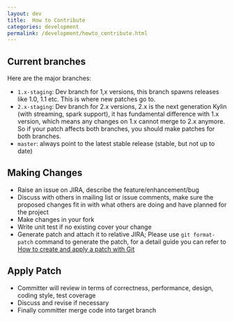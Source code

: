 ```yaml
---
layout: dev
title:  How to Contribute
categories: development
permalink: /development/howto_contribute.html
---
```


## Current branches

Here are the major branches:

* `1.x-staging`: Dev branch for 1,x versions, this branch spawns releases like 1.0, 1.1 etc. This is where new patches go to.
* `2.x-staging`: Dev branch for 2.x versions, 2.x is the next generation Kylin (with streaming, spark support), it has fundamental difference with 1.x version, which means any changes on 1.x cannot merge to 2.x anymore. So if your patch affects both branches, you should make patches for both branches.
* `master`: always point to the latest stable release (stable, but not up to date)

## Making Changes
* Raise an issue on JIRA, describe the feature/enhancement/bug
* Discuss with others in mailing list or issue comments, make sure the proposed changes fit in with what others are doing and have planned for the project
* Make changes in your fork
* Write unit test if no existing cover your change
* Generate patch and attach it to relative JIRA; Please use `git format-patch` command to generate the patch, for a detail guide you can refer to [How to create and apply a patch with Git](https://ariejan.net/2009/10/26/how-to-create-and-apply-a-patch-with-git/)


## Apply Patch
* Committer will review in terms of correctness, performance, design, coding style, test coverage
* Discuss and revise if necessary
* Finally committer merge code into target branch

